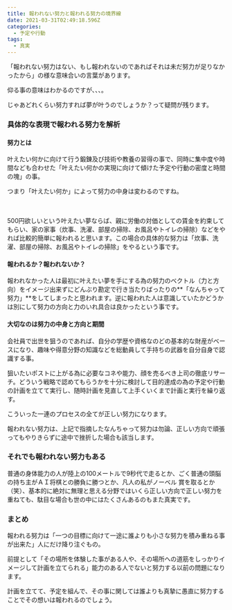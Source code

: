 ```yaml
---
title: 報われない努力と報われる努力の境界線
date: 2021-03-31T02:49:18.596Z
categories:
  - 予定や行動
tags:
  - 真実
---
```

「報われない努力はない、もし報われないのであればそれは未だ努力が足りなかったから」の様な意味合いの言葉があります。　　　　　



仰る事の意味はわかるのですが、、、。



じゃあどれくらい努力すれば夢が叶うのでしょうか？って疑問が残ります。



### 具体的な表現で報われる努力を解析

#### 努力とは

叶えたい何かに向けて行う鍛錬及び技術や教養の習得の事で、同時に集中度や時間なども合わせた「叶えたい何かの実現に向けて傾けた予定や行動の密度と時間の塊」の事。


つまり「叶えたい何か」によって努力の中身は変わるのですね。　　　　

　　

500円欲しいという叶えたい夢ならば、親に労働の対価としての賃金を約束してもらい、家の家事（炊事、洗濯、部屋の掃除、お風呂やトイレの掃除）などをやれば比較的簡単に報われると思います。この場合の具体的な努力は「炊事、洗濯、部屋の掃除、お風呂やトイレの掃除」をやるという事です。　　　　　　

#### 報われるか？報われないか？

報われなかった人は最初に叶えたい夢を手にする為の努力のベクトル（力と方向）をイメージ出来ずにどんぶり勘定で行き当たりばったりの**「なんちゃって努力」**をしてしまったと思われます。逆に報われた人は意識していたかどうかは別にして努力の方向と力のいれ具合は良かったという事です。

#### 大切なのは努力の中身と方向と期間

会社員で出世を狙うのであれば、自分の学歴や資格なのどの基本的な財産がベースになり、趣味や得意分野の知識などを総動員して手持ちの武器を自分自身で認識する事。

狙いたいポストに上がる為に必要なコネや能力、顔を売るべき上司の徹底リサーチ。どういう戦略で認めてもらうかを十分に検討して目的達成の為の予定や行動の計画を立てて実行し、随時計画を見直して上手くいくまで計画と実行を繰り返す。

こういった一連のプロセスの全てが正しい努力になります。

報われない努力は、上記で指摘したなんちゃって努力は勿論、正しい方向で頑張ってもやりきらずに途中で挫折した場合も該当します。

### それでも報われない努力もある

普通の身体能力の人が陸上の100メートルで9秒代で走るとか、ごく普通の頭脳の持ち主がＡＩ将棋との勝負に勝つとか、凡人の私がノーベル 賞を取るとか（笑）、基本的に絶対に無理と思える分野ではいくら正しい方向で正しい努力を重ねても、駄目な場合も世の中にはたくさんあるのもまた真実です。

### まとめ

報われる努力は「一つの目標に向けて一途に誰よりも小さな努力を積み重ねる事が出来た」人にだけ降り注ぐもの。

前提として「その場所を体験した事がある人や、その場所への道筋をしっかりイメージして計画を立てられる」能力のある人でないと努力する以前の問題になります。

計画を立てて、予定を組んで、その事に関しては誰よりも真摯に愚直に努力することでその想いは報われるのでしょう。